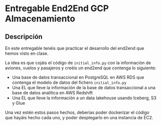 # Entregable End2End GCP Almacenamiento

## Descripción

En este entregable tenéis que practicar el desarrollo del end2end que hemos visto en clase.

La idea es que cojáis el código de `initial_info.py` con la información de aviones, vuelos y pasajeros y creéis un end2end que contenga lo siguiente:

- Una base de datos transaccional en PostgreSQL en AWS RDS que contenga el modelo de datos del fichero `initial_info.py`
- Una EL que lleve la información de la base de datos transaccional a una base de datos analítica en AWS Redshift
- Una EL que lleve la información a un data lakehouse usando Iceberg, S3 y Glue

Una vez estén estos pasos hechos, deberías poder dockerizar el código que hayáis hecho cada uno, y poder desplegarlo en una instancia de EC2.